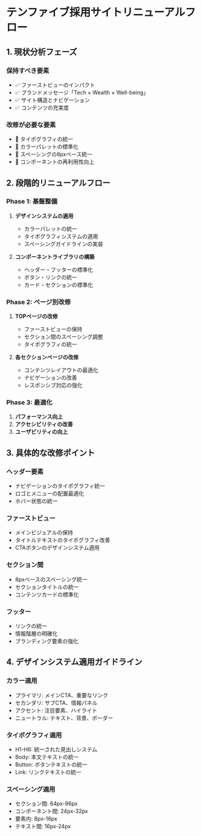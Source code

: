 # テンファイブ採用サイトリニューアルフロー

## 1. 現状分析フェーズ

### 保持すべき要素
- ✅ ファーストビューのインパクト
- ✅ ブランドメッセージ「Tech × Wealth × Well-being」
- ✅ サイト構造とナビゲーション
- ✅ コンテンツの充実度

### 改修が必要な要素
- 🔧 タイポグラフィの統一
- 🔧 カラーパレットの標準化
- 🔧 スペーシングの8pxベース統一
- 🔧 コンポーネントの再利用性向上

## 2. 段階的リニューアルフロー

### Phase 1: 基盤整備
1. **デザインシステムの適用**
   - カラーパレットの統一
   - タイポグラフィシステムの適用
   - スペーシングガイドラインの実装

2. **コンポーネントライブラリの構築**
   - ヘッダー・フッターの標準化
   - ボタン・リンクの統一
   - カード・セクションの標準化

### Phase 2: ページ別改修
1. **TOPページの改修**
   - ファーストビューの保持
   - セクション間のスペーシング調整
   - タイポグラフィの統一

2. **各セクションページの改修**
   - コンテンツレイアウトの最適化
   - ナビゲーションの改善
   - レスポンシブ対応の強化

### Phase 3: 最適化
1. **パフォーマンス向上**
2. **アクセシビリティの改善**
3. **ユーザビリティの向上**

## 3. 具体的な改修ポイント

### ヘッダー要素
- ナビゲーションのタイポグラフィ統一
- ロゴとメニューの配置最適化
- ホバー状態の統一

### ファーストビュー
- メインビジュアルの保持
- タイトルテキストのタイポグラフィ改善
- CTAボタンのデザインシステム適用

### セクション間
- 8pxベースのスペーシング統一
- セクションタイトルの統一
- コンテンツカードの標準化

### フッター
- リンクの統一
- 情報階層の明確化
- ブランディング要素の強化

## 4. デザインシステム適用ガイドライン

### カラー適用
- プライマリ: メインCTA、重要なリンク
- セカンダリ: サブCTA、情報パネル
- アクセント: 注目要素、ハイライト
- ニュートラル: テキスト、背景、ボーダー

### タイポグラフィ適用
- H1-H6: 統一された見出しシステム
- Body: 本文テキストの統一
- Button: ボタンテキストの統一
- Link: リンクテキストの統一

### スペーシング適用
- セクション間: 64px-96px
- コンポーネント間: 24px-32px
- 要素内: 8px-16px
- テキスト間: 16px-24px
